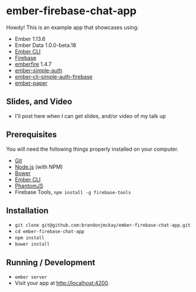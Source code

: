 # ember-firebase-chat-app

Howdy! This is an example app that showcases using:

- Ember 1.13.6
- Ember Data 1.0.0-beta.18
- [Ember CLI](http://www.ember-cli.com/)
- [Firebase](https://www.firebase.com/)
- [emberfire](https://github.com/firebase/emberfire) 1.4.7
- [ember-simple-auth](https://github.com/simplabs/ember-simple-auth)
- [ember-cli-simple-auth-firebase](https://github.com/jamesdixon/ember-cli-simple-auth-firebase)
- [ember-paper](https://github.com/miguelcobain/ember-paper)


## Slides, and Video

- I'll post here when I can get slides, and/or video of my talk up

## Prerequisites

You will need the following things properly installed on your computer.

* [Git](http://git-scm.com/)
* [Node.js](http://nodejs.org/) (with NPM)
* [Bower](http://bower.io/)
* [Ember CLI](http://www.ember-cli.com/)
* [PhantomJS](http://phantomjs.org/)
* Firebase Tools, `npm install -g firebase-tools`

## Installation

* `git clone git@github.com:brandonjmckay/ember-firebase-chat-app.git`
* `cd ember-firebase-chat-app`
* `npm install`
* `bower install`

## Running / Development

* `ember server`
* Visit your app at [http://localhost:4200](http://localhost:4200).
